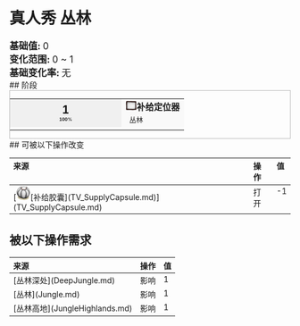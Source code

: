 # 真人秀 丛林  
  
<div style="font-size:1.2em"><b>基础值: </b> 0 </div>  
<div style="font-size:1.2em"><b>变化范围: </b> 0 ~ 1 </div>  
<div style="font-size:1.2em"><b>基础变化率: </b> 无 </div>  
## 阶段  
<div  style="border:1px solid #BBB"><table><tr style="height:2em;"><td style="background-color:#F0F0F0;text-align:center;width:180px;font-size:1.4em;font-weight:bold;vertical-align:middle;"><div>1<div><div style="font-size:0.4em">100%</div></td><td colspan=2 style="font-size:1.1em;vertical-align:middle;background-color:#F9F9F9;"><div><b><div style="width:20px;display:inline-block;text-align:center"><img decoding="async" src="../wiki/Sprite/Perk_TV.png" href="a.md" style="max-width:20px;max-height:20px;"></div>补给定位器</b></div><div style="font-size:0.8em;padding-top:4px;">&nbsp;&nbsp;丛林</div></td></tr><tr><td colspan=2></td></tr></table></div>  
## 可被以下操作改变  
<style>
        .table4772 th,td{
            text-align:left;
            vertical-align:top;
        }
        </style><table class="table table-bordered table4772" data-toggle="table"  ><thead style=""><tr ><th  style=""  >来源</th><th  style=""  >操作</th><th  style=""  data-sortable="true"  >值</th></tr></thead><tr ><td  style=""  >[<div style="width:25px;display:inline-block;text-align:center"><img decoding="async" src="../wiki/Sprite/TVCrate.png" href="a.md" style="max-width:25px;max-height:25px;"></div>[补给胶囊](TV_SupplyCapsule.md)](TV_SupplyCapsule.md)</td><td  style=""  >打开</td><td  style=""  >-1</td></tr></tbody></table>  
  
## 被以下操作需求  
<style>
        .table0558 th,td{
            text-align:left;
            vertical-align:top;
        }
        </style><table class="table table-bordered table0558" data-toggle="table"  ><thead style=""><tr ><th  style=""  >来源</th><th  style=""  >操作</th><th  style=""  data-sortable="true"  >值</th></tr></thead><tr ><td  style=""  >[丛林深处](DeepJungle.md)</td><td  style=""  >影响</td><td  style=""  >1</td></tr><tr ><td  style=""  >[丛林](Jungle.md)</td><td  style=""  >影响</td><td  style=""  >1</td></tr><tr ><td  style=""  >[丛林高地](JungleHighlands.md)</td><td  style=""  >影响</td><td  style=""  >1</td></tr></tbody></table>  
  


<script>document.title="真人秀 丛林 - 卡牌生存百科 Card Survival Wiki";</script>